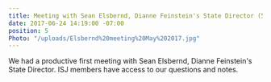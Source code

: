 ```yaml
---
title: Meeting with Sean Elsbernd, Dianne Feinstein's State Director (5/17/17)
date: 2017-06-24 14:19:00 -07:00
position: 5
Photo: "/uploads/Elsbernd%20meeting%20May%202017.jpg"
---
```


We had a productive first meeting with Sean Elsbernd, Dianne Feinstein's State Director.  ISJ members have access to our questions and notes.